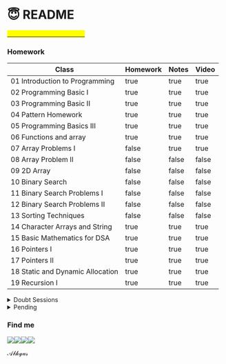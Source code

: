 # 😇 README

[<mark style="color:yellow;">Click here to visit notebook</mark>](https://abhyas-kanaujia.gitbook.io/love-babbar-dsa-unacademy-homework/)<mark style="color:yellow;"></mark>

### Homework

<table><thead><tr><th>Class</th><th data-type="checkbox">Homework</th><th data-type="checkbox">Notes</th><th data-type="checkbox">Video</th></tr></thead><tbody><tr><td>01 Introduction to Programming</td><td>true</td><td>true</td><td>true</td></tr><tr><td>02 Programming Basic I</td><td>true</td><td>true</td><td>true</td></tr><tr><td>03 Programming Basic II</td><td>true</td><td>true</td><td>true</td></tr><tr><td>04 Pattern Homework</td><td>true</td><td>true</td><td>true</td></tr><tr><td>05 Programming Basics III</td><td>true</td><td>true</td><td>true</td></tr><tr><td>06 Functions and array</td><td>true</td><td>true</td><td>true</td></tr><tr><td>07 Array Problems I</td><td>false</td><td>true</td><td>true</td></tr><tr><td>08 Array Problem II</td><td>false</td><td>false</td><td>false</td></tr><tr><td>09 2D Array</td><td>false</td><td>false</td><td>false</td></tr><tr><td>10 Binary Search</td><td>false</td><td>false</td><td>false</td></tr><tr><td>11 Binary Search Problems I</td><td>false</td><td>false</td><td>false</td></tr><tr><td>12 Binary Search Problems II</td><td>false</td><td>false</td><td>false</td></tr><tr><td>13 Sorting Techniques </td><td>false</td><td>false</td><td>false</td></tr><tr><td>14 Character Arrays and String </td><td>true</td><td>true</td><td>true</td></tr><tr><td>15 Basic Mathematics for DSA</td><td>true</td><td>true</td><td>true</td></tr><tr><td>16 Pointers I</td><td>true</td><td>true</td><td>true</td></tr><tr><td>17 Pointers II</td><td>true</td><td>true</td><td>true</td></tr><tr><td>18 Static and Dynamic Allocation</td><td>true</td><td>true</td><td>true</td></tr><tr><td>19 Recursion I</td><td>true</td><td>true</td><td>true</td></tr></tbody></table>

<details>

<summary>Doubt Sessions</summary>

Doubt Clearing Session Part I :white\_check\_mark:

Doubt Clearing Session Part II :white\_check\_mark:

Doubt Clearing Session Part III&#x20;

Doubt Clearing Session Part IV&#x20;

Doubt Clearing Session Part V

Doubt Clearing Session Part VI &#x20;

</details>

<details>

<summary>Pending</summary>

1. Catalan Number: Wait until Trees complete.&#x20;

</details>

### Find me&#x20;

[![](https://img.icons8.com/color/48/000000/linkedin-circled--v3.png)](https://www.linkedin.com/in/abhyas/)[![](https://img.icons8.com/ios-filled/50/000000/github.png)](https://github.com/abhyasKanaujia/)[![](https://img.icons8.com/color/48/000000/discord-logo.png)](http://discordapp.com/users/520215009469661195)[![](https://img.icons8.com/color/48/000000/telegram-app--v1.png)](http://t.me/Abhyas29)

𝒜𝒷𝒽𝓎𝒶𝓈
